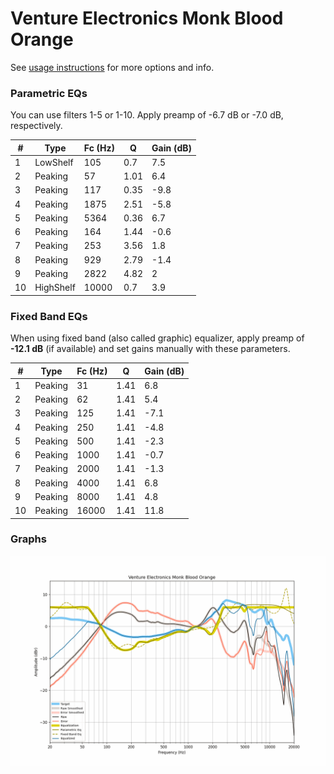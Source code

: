 # Venture Electronics Monk Blood Orange
See [usage instructions](https://github.com/jaakkopasanen/AutoEq#usage) for more options and info.

### Parametric EQs
You can use filters 1-5 or 1-10. Apply preamp of -6.7 dB or -7.0 dB, respectively.

|   # | Type      |   Fc (Hz) |    Q |   Gain (dB) |
|-----|-----------|-----------|------|-------------|
|   1 | LowShelf  |       105 | 0.7  |         7.5 |
|   2 | Peaking   |        57 | 1.01 |         6.4 |
|   3 | Peaking   |       117 | 0.35 |        -9.8 |
|   4 | Peaking   |      1875 | 2.51 |        -5.8 |
|   5 | Peaking   |      5364 | 0.36 |         6.7 |
|   6 | Peaking   |       164 | 1.44 |        -0.6 |
|   7 | Peaking   |       253 | 3.56 |         1.8 |
|   8 | Peaking   |       929 | 2.79 |        -1.4 |
|   9 | Peaking   |      2822 | 4.82 |         2   |
|  10 | HighShelf |     10000 | 0.7  |         3.9 |

### Fixed Band EQs
When using fixed band (also called graphic) equalizer, apply preamp of **-12.1 dB** (if available) and set gains manually with these parameters.

|   # | Type    |   Fc (Hz) |    Q |   Gain (dB) |
|-----|---------|-----------|------|-------------|
|   1 | Peaking |        31 | 1.41 |         6.8 |
|   2 | Peaking |        62 | 1.41 |         5.4 |
|   3 | Peaking |       125 | 1.41 |        -7.1 |
|   4 | Peaking |       250 | 1.41 |        -4.8 |
|   5 | Peaking |       500 | 1.41 |        -2.3 |
|   6 | Peaking |      1000 | 1.41 |        -0.7 |
|   7 | Peaking |      2000 | 1.41 |        -1.3 |
|   8 | Peaking |      4000 | 1.41 |         6.8 |
|   9 | Peaking |      8000 | 1.41 |         4.8 |
|  10 | Peaking |     16000 | 1.41 |        11.8 |

### Graphs
![](./Venture%20Electronics%20Monk%20Blood%20Orange.png)
